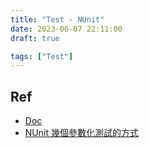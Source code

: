 ```yaml
---
title: "Test - NUnit"
date: 2023-06-07 22:11:00
draft: true

tags: ["Test"]
---
```


## Ref
- [Doc](https://docs.nunit.org/articles/nunit/writing-tests/assertions/assertion-models/classic.html)
- [NUnit 幾個參數化測試的方式](https://blog.yowko.com/nunit-parameterized-test/)